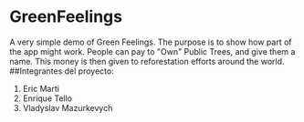 # GreenFeelings
A very simple demo of Green Feelings.
The purpose is to show how part of the app might work. 
People can pay to "Own" Public Trees, and give them a name. This money is then given to reforestation efforts around the world.
##Integrantes del proyecto:
1. Eric Marti
2. Enrique Tello
3. Vladyslav Mazurkevych
